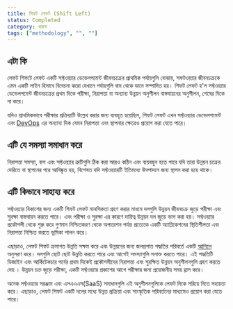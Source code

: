 ```yaml
---
title: শিফট লেফট (Shift Left)
status: Completed
category: ধারণা
tags: ["methodology", "", ""]
---
```


## এটা কি

লেফট শিফটে লেফট একটি সফ্টওয়্যার ডেভেলপমেন্ট জীবনচক্রের প্রাথমিক পর্যায়গুলি বোঝায়, 
সফটওয়্যার জীবনচক্রকে এমন একটি লাইন হিসাবে বিবেচনা করো যেখানে পর্যায়গুলি বাম থেকে ডানে সম্পাদিত হয়।
শিফট লেফট হ'ল সফ্টওয়্যার ডেভেলপমেন্ট জীবনচক্রের প্রথম দিকে পরীক্ষা, নিরাপত্তা বা অন্যান্য উন্নয়ন অনুশীলন বাস্তবায়নের অনুশীলন, শেষের দিকে না করে।

যদিও প্রাথমিকভাবে পরীক্ষার প্রক্রিয়াটি উল্লেখ করার জন্য ব্যবহৃত হয়েছিল, 
শিফট লেফট এখন সফ্টওয়্যার ডেভেলপমেন্ট এবং [DevOps](/bn/devops/) এর অন্যান্য  দিক যেমন নিরাপত্তা এবং স্থাপনার ক্ষেত্রেও প্রয়োগ করা যেতে পারে।

## এটি যে সমস্যা সমাধান করে

নিরাপত্তা সমস্যা, বাগ এবং সফ্টওয়্যার ত্রুটিগুলি ঠিক করা আরও কঠিন এবং ব্যয়বহুল হতে পারে 
যদি তারা উন্নয়ন চক্রের দেরিতে বা স্থাপনের পরে আবিষ্কৃত হয়, 
বিশেষত যদি সফ্টওয়্যারটি ইতিমধ্যে উত্পাদনে জন্য স্থাপন করা হয়ে থাকে।

## এটি কিভাবে সাহায্য করে

সফ্টওয়্যার বিকাশের জন্য একটি শিফট লেফট মানসিকতা গ্রহণ করার মাধমে দলগুলি উন্নয়ন জীবনচক্র জুড়ে পরীক্ষা এবং সুরক্ষা বাস্তবায়ন করতে পারে।
এবং পরীক্ষা ও সুরক্ষা এর কারণে দায়িত্ব উন্নয়ন দল জুড়ে ভাগ করা হয়। সফ্টওয়্যার প্রকৌশলী থেকে শুরু করে গুণমান নিশ্চিতকরণ থেকে অপারেশন পর্যন্ত 
প্রত্যেকে একটি অ্যাপ্লিকেশনের স্থিতিশীলতা এবং নিরাপত্তা নিশ্চিত করতে ভূমিকা পালন করে। 

এছাড়াও, লেফট শিফট ক্রমাগত উন্নতি সক্ষম করে এবং উন্নয়নের জন্য জলপ্রপাত পদ্ধতির পরিবর্তে একটি [আগিলে](/agile-software-development/) অনুসরণ করে। 
দলগুলি ছোট ছোট উন্নতি করতে পারে এবং আগেই সমস্যাগুলি সনাক্ত করতে পারে।
এই পদ্ধতিটি  ডিজাইন এবং আর্কিটেকচার পর্বের প্রথম দিকেই প্রকৌশলীদের নিরাপত্তা এবং সুরক্ষিত উন্নয়ন অনুশীলনগুলি গ্রহণ করতে দেয় ।
উন্নয়ন চক্র জুড়ে পরীক্ষা, একটি সফ্টওয়্যার প্রকাশের আগে পরীক্ষার জন্য প্রয়োজনীয় সময় হ্রাস করে। 

অনেক সফ্টওয়্যার সরঞ্জাম এবং এসএএএস(SaaS) সমাধানগুলি এই অনুশীলনগুলিকে লেফট দিকে সরিয়ে নিতে সহায়তা করে। 
এছাড়াও, লেফট শিফট  একটি দলের মধ্যে উন্নত প্রক্রিয়া এবং সাংস্কৃতিক পরিবর্তনের মাধ্যমেও প্রয়োগ করা যেতে পারে।
